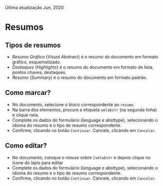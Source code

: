 Última atualização Jun, 2020

# Resumos

## Tipos de resumos

 - *Resumo Gráfico* (_Visual Abstract_) é o resumo do documento em formato gráfico, esquematizado.
 - *Destaques* (_Highlights_) é o resumo do documento em formato de lista, pontos chaves, destaques.
 - *Resumo* (_Summary_) é o resumo do documento em formato padrão.


## Como marcar?

 - No documento, selecione o bloco correspondente ao `resumo`. 
 - Na barra dos elementos, procure a etiqueta `xmlabstr` (na segunda linha) e clique nela.
 - Complete os dados do formulário (language e absttype), selecionando o idioma do resumo e o tipo de resumo correspondente.
 - Confirme, clicando no botão `Continuar`. Cancele, clicando em  `Cancelar`.
 

## Como editar?

 - No documento, coloque o _mouse_ sobre `[xmlabstr` e depois clique no ícone do lápis para editar
 - Complete os dados do formulário (language e absttype), selecionando o idioma do resumo e o tipo de resumo correspondente.
 - Confirme, clicando no botão `Continuar`. Cancele, clicando em  `Cancelar`.


